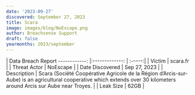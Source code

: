 ```yaml
---
date: '2023-09-27'
discovered: September 27, 2023
title: Scara
image: images/blog/NoEscape.png
author: Breachsense Support
draft: false
yearmonths: 2023/september
---
```



| Data Breach Report
------------:     |:-------------:    | :-----:|
| Victim      | scara.fr      | 
| Threat Actor      | NoEscape      | 
| Date Discovered      | Sep 27, 2023      | 
| Description      | Scara (Société Coopérative Agricole de la Région d’Arcis-sur-Aube) is an agricultural cooperative which extends over 30 kilometers around Arcis sur Aube near Troyes.      | 
| Leak Size      | 62GB      | 

